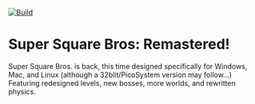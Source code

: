 [![Build](https://github.com/ThePythonator/Super-Square-Bros-Remastered/actions/workflows/build.yml/badge.svg)](https://github.com/ThePythonator/Super-Square-Bros-Remastered/actions/workflows/build.yml)

# Super Square Bros: Remastered!
Super Square Bros. is back, this time designed specifically for Windows, Mac, and Linux (although a 32blit/PicoSystem version may follow...)
Featuring redesigned levels, new bosses, more worlds, and rewritten physics.
